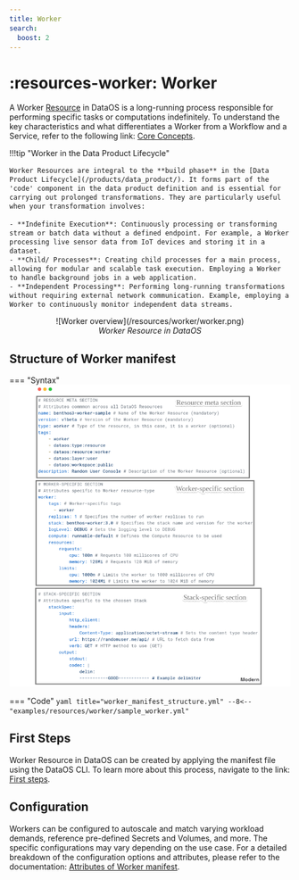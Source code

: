 ```yaml
---
title: Worker
search:
  boost: 2
---
```


# :resources-worker: Worker

A Worker [Resource](/resources/) in DataOS is a long-running process responsible for performing specific tasks or computations indefinitely. To understand the key characteristics and what differentiates a Worker from a Workflow and a Service, refer to the following link: [Core Concepts](/resources/worker/core_concepts/).

!!!tip "Worker in the Data Product Lifecycle"

    Worker Resources are integral to the **build phase** in the [Data Product Lifecycle](/products/data_product/). It forms part of the 'code' component in the data product definition and is essential for carrying out prolonged transformations. They are particularly useful when your transformation involves:

    - **Indefinite Execution**: Continuously processing or transforming stream or batch data without a defined endpoint. For example, a Worker processing live sensor data from IoT devices and storing it in a dataset. 
    - **Child/ Processes**: Creating child processes for a main process, allowing for modular and scalable task execution. Employing a Worker to handle background jobs in a web application.
    - **Independent Processing**: Performing long-running transformations without requiring external network communication. Example, employing a Worker to continuously monitor independent data streams.

<center>
![Worker overview](/resources/worker/worker.png)
<figcaption><i>Worker Resource in DataOS</i></figcaption>
</center>

## Structure of Worker manifest

=== "Syntax"
    ![Worker manifest](/resources/worker/worker_annotated.png)

=== "Code"
    ```yaml title="worker_manifest_structure.yml"
    --8<-- "examples/resources/worker/sample_worker.yml"
    ```

## First Steps

Worker Resource in DataOS can be created by applying the manifest file using the DataOS CLI. To learn more about this process, navigate to the link: [First steps](/resources/worker/first_steps/).

## Configuration

Workers can be configured to autoscale and match varying workload demands, reference pre-defined Secrets and Volumes, and more. The specific configurations may vary depending on the use case. For a detailed breakdown of the configuration options and attributes, please refer to the documentation: [Attributes of Worker manifest](/resources/worker/configuration/).

<!-- ## Recipes

Workers orchestrate Stacks to accomplish myriad tasks. Below are some recipes to help you configure and utilize Workers effectively:

- [How to declare a Worker configuration within a Stack definition for seamless orchestration?](/resources/worker/how_to_guide/declare_a_stack_for_operation_with_a_worker/)
- [How to use a Worker for syncing data from Fastbase Stream to Icebase using the Fast Fun Stack?](/resources/worker/how_to_guide/syncing_data_from_fastbase_stream_to_icebase/)
- [How to use Workers for transforming Stream data using Benthos Stack?](/resources/worker/how_to_guide/transforming_stream_data/)
- [How to autoscale Workers?](/resources/worker/how_to_guide/autoscale_workers/)
- [How to refer Secrets in Worker configuration?](/resources/worker/how_to_guide/referring_secrets_in_worker/) -->




